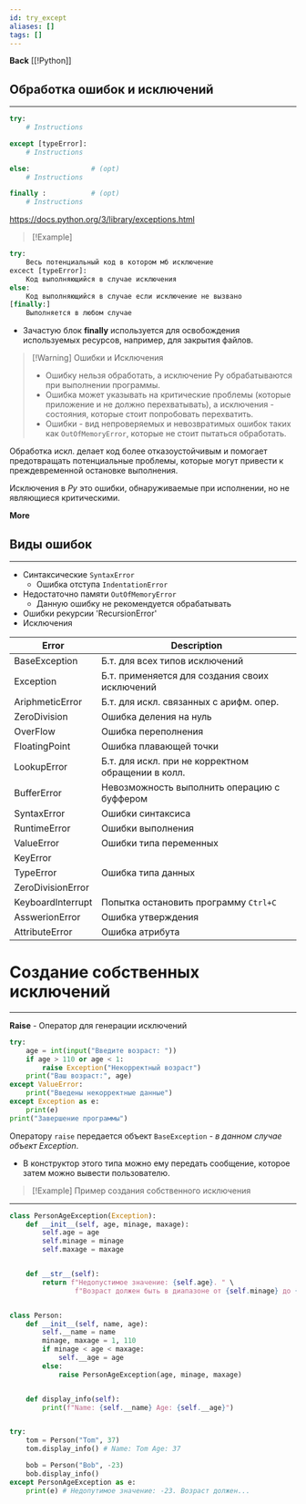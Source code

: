```yaml
---
id: try_except
aliases: []
tags: []
---
```

**Back**
    [[!Python]]

## Обработка ошибок и исключений
---
```python
try:
    # Instructions

except [typeError]:
    # Instructions

else:               # (opt)
    # Instructions

finally :           # (opt)
    # Instructions
```
https://docs.python.org/3/library/exceptions.html

>[!Example]
```python
try:
    Весь потенциальный код в котором мб исключение
excect [typeError]:
    Код выполняющийся в случае исключения
else:
    Код выполняющийся в случае если исключение не вызвано
[finally:]
    Выполняется в любом случае
```
- Зачастую блок **finally** используется для освобождения используемых ресурсов, например, для закрытия файлов.

>[!Warning] Ошибки и Исключения
>- Ошибку нельзя обработать, а исключение Py обрабатываются при выполнении программы.
>- Ошибка может указывать на критические проблемы (которые приложение и не должно перехватывать), а исключения - состояния, которые стоит попробовать перехватить.
>- Ошибки - вид непроверяемых и невозвратимых ошибок таких как `OutOfMemoryError`, которые не стоит пытаться обработать.

Обработка искл. делает код более отказоустойчивым и помогает предотвращать потенциальные проблемы, которые могут привести к преждевременной остановке выполнения.

Исключения в *Py* это ошибки, обнаруживаемые при исполнении, но не являющиеся критическими.

**More**

## Виды ошибок
---
- Синтаксические `SyntaxError`
    - Ошибка отступа `IndentationError`
- Недостаточно памяти `OutOfMemoryError`
    - Данную ошибку не рекомендуется обрабатывать
- Ошибки рекурсии 'RecursionError'
- Исключения

| Error             | Description                                        |
| ----------------- | -------------------------------------------------- |
| BaseException     | Б.т. для всех типов исключений                     |
| Exception         | Б.т. применяется для создания своих исключений     |
| AriphmeticError   | Б.т. для искл. связанных с арифм. опер.            |
| ZeroDivision      | Ошибка деления на нуль                             |
| OverFlow          | Ошибка переполнения                                |
| FloatingPoint     | Ошибка плавающей точки                             |
| LookupError       | Б.т. для искл. при не корректном обращении в колл. |
| BufferError       | Невозможность выполнить операцию с буффером        |
| SyntaxError       | Ошибки синтаксиса                                  |
| RuntimeError      | Ошибки выполнения                                  |
| ValueError        | Ошибки типа переменных                             |
| KeyError          |                                                    |
| TypeError         | Ошибка типа данных                                 |
| ZeroDivisionError |                                                    |
| KeyboardInterrupt | Попытка остановить программу `Ctrl+C`              |
| AsswerionError    | Ошибка утверждения                                 |
| AttributeError    | Ошибка атрибута                                    |

# Создание собственных исключений
---
**Raise**  - Оператор для генерации исключений

```python
try:
    age = int(input("Введите возраст: "))
    if age > 110 or age < 1:
        raise Exception("Некорректный возраст")
    print("Ваш возраст:", age)
except ValueError:
    print("Введены некорректные данные")
except Exception as e:
    print(e)
print("Завершение программы")
```
Оператору `raise` передается объект `BaseException` - *в данном случае объект    Exception*.
- В конструктор этого типа можно ему передать сообщение, которое затем можно вывести пользователю.


>[!Example] Пример создания собственного исключения
---
```python
class PersonAgeException(Exception):
    def __init__(self, age, minage, maxage):
        self.age = age
        self.minage = minage
        self.maxage = maxage


    def __str__(self):
        return f"Недопустимое значение: {self.age}. " \
                f"Возраст должен быть в диапазоне от {self.minage} до {self.maxage}"


class Person:
    def __init__(self, name, age):
        self.__name = name
        minage, maxage = 1, 110
        if minage < age < maxage:
            self.__age = age
        else:
            raise PersonAgeException(age, minage, maxage)


    def display_info(self):
        print(f"Name: {self.__name} Age: {self.__age}")


try:
    tom = Person("Tom", 37)
    tom.display_info() # Name: Tom Age: 37

    bob = Person("Bob", -23)
    bob.display_info()
except PersonAgeException as e:
    print(e) # Недопутимое значение: -23. Возраст должен...
```

